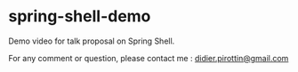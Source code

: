 # spring-shell-demo

Demo video for talk proposal on Spring Shell.

For any comment or question, please contact me : didier.pirottin@gmail.com

